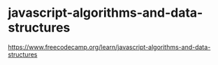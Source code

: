 # javascript-algorithms-and-data-structures
https://www.freecodecamp.org/learn/javascript-algorithms-and-data-structures
